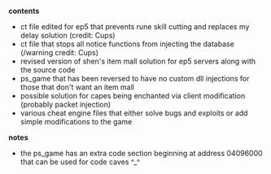 **contents**
* ct file edited for ep5 that prevents rune skill cutting and replaces my delay solution (credit: Cups)
* ct file that stops all notice functions from injecting the database (/warning credit: Cups)
* revised version of shen's item mall solution for ep5 servers along with the source code
* ps_game that has been reversed to have no custom dll injections for those that don't want an item mall
* possible solution for capes being enchanted via client modification (probably packet injection)
* various cheat engine files that either solve bugs and exploits or add simple modifications to the game

**notes**
* the ps_game has an extra code section beginning at address 04096000 that can be used for code caves ^_^
